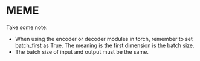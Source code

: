 # MEME
Take some note:
* When using the encoder or decoder modules in torch, remember to set batch_first as True. The meaning is the first dimension is the batch size.
* The batch size of input and output must be the same.

